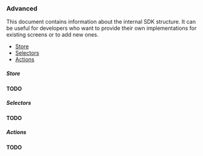 ### Advanced

This document contains information about the internal SDK structure.
It can be useful for developers who want to provide their own implementations for existing screens or to add new ones.  

* [Store](#store)
* [Selectors](#selectors)
* [Actions](#actions)

##### Store
**TODO**

##### Selectors
**TODO**

##### Actions
**TODO**
